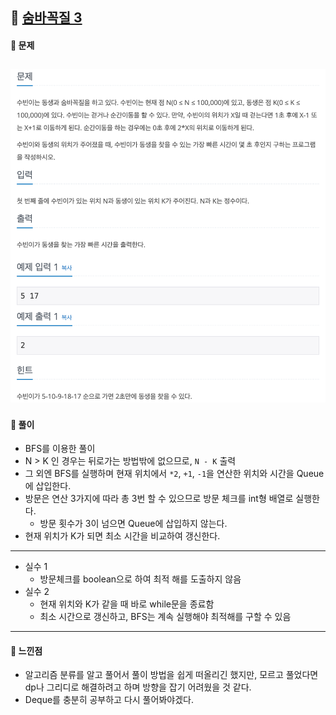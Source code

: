 ## 📖 [숨바꼭질 3](https://www.acmicpc.net/problem/13549)
#### 📍 문제
![img](./assets/13549_숨바꼭질3.png)
---
#### 📍 풀이
- BFS를 이용한 풀이
- N > K 인 경우는 뒤로가는 방법밖에 없으므로, `N - K` 출력
- 그 외엔 BFS를 실행하며 현재 위치에서 `*2`, `+1`, `-1`을 연산한 위치와 시간을 Queue에 삽입한다.
- 방문은 연산 3가지에 따라 총 3번 할 수 있으므로 방문 체크를 int형 배열로 실행한다.
  - 방문 횟수가 3이 넘으면 Queue에 삽입하지 않는다.
- 현재 위치가 K가 되면 최소 시간을 비교하여 갱신한다.
---
- 실수 1
  - 방문체크를 boolean으로 하여 최적 해를 도출하지 않음
- 실수 2
  - 현재 위치와 K가 같을 때 바로 while문을 종료함
  - 최소 시간으로 갱신하고, BFS는 계속 실행해야 최적해를 구할 수 있음
---
#### 📍 느낀점
- 알고리즘 분류를 알고 풀어서 풀이 방법을 쉽게 떠올리긴 했지만, 모르고 풀었다면 dp나 그리디로 해결하려고 하며 방향을 잡기 어려웠을 것 같다.
- Deque를 충분히 공부하고 다시 풀어봐야겠다.